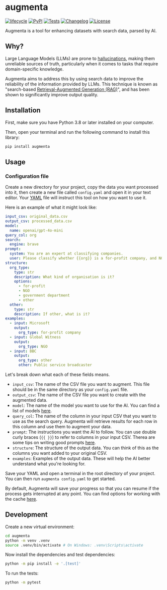 # augmenta

[![lifecycle](https://img.shields.io/badge/lifecycle-experimental-orange.svg)](https://www.tidyverse.org/lifecycle/#experimental)
[![PyPI](https://img.shields.io/pypi/v/augmenta.svg)](https://pypi.org/project/augmenta/)
[![Tests](https://github.com/Global-Witness/augmenta/actions/workflows/test.yml/badge.svg)](https://github.com/Global-Witness/augmenta/actions/workflows/test.yml)
[![Changelog](https://img.shields.io/github/v/release/Global-Witness/augmenta?include_prereleases&label=changelog)](https://github.com/Global-Witness/augmenta/releases)
[![License](https://img.shields.io/badge/license-Apache%202.0-blue.svg)](https://github.com/Global-Witness/augmenta/blob/main/LICENSE)

Augmenta is a tool for enhancing datasets with search data, parsed by AI.

## Why?

Large Language Models (LLMs) are prone to [hallucinations](https://en.wikipedia.org/wiki/Hallucination_(artificial_intelligence)), making them unreliable sources of truth, particularly when it comes to tasks that require domain-specific knowledge.

Augmenta aims to address this by using search data to improve the reliability of the information provided by LLMs. This technique is known as "search-based [Retrieval-Augmented Generation (RAG)](https://en.wikipedia.org/wiki/Retrieval-augmented_generation)", and has been shown to significantly improve output quality.

## Installation

First, make sure you have Python 3.8 or later installed on your computer.

Then, open your terminal and run the following command to install this library:

```bash
pip install augmenta
```

## Usage

### Configuration file

Create a new directory for your project, copy the data you want processed into it, then create a new file called `config.yaml` and open it in your text editor. Your [YAML](https://en.wikipedia.org/wiki/YAML) file will instruct this tool on how you want to use it.

Here is an example of what it might look like:

```yaml
input_csv: original_data.csv
output_csv: processed_data.csv
model:
  name: openai/gpt-4o-mini
query_col: org
search:
  engine: brave
prompt:
  system: You are an expert at classifying companies.
  user: Please classify whether {{org}} is a for-profit company, and NGO, a government department, or something else.
structure:
  org_type:
    type: str
    description: What kind of organisation is it?
    options:
      - for-profit
      - NGO
      - government department
      - other
  other:
    type: str
    description: If other, what is it?
examples:
  - input: Microsoft
    output:
      org_type: for-profit company
  - input: Global Witness
    output:
      org_type: NGO
  - input: BBC
    output:
      org_type: other
      other: Public service broadcaster
```

Let's break down what each of these fields means.

- `input_csv`: The name of the CSV file you want to augment. This file should be in the same directory as your `config.yaml` file.
- `output_csv`: The name of the CSV file you want to create with the augmented data.
- `model`: The name of the model you want to use for the AI. You can find a list of models [here](https://docs.litellm.ai/docs/providers).
- `query_col`: The name of the column in your input CSV that you want to use as the search query. Augmenta will retrieve results for each row in this column and use them to augment your data.
- `prompt`: The instructions you want the AI to follow. You can use double curly braces (`{{ }}`) to refer to columns in your input CSV. Therea are some tips on writing good prompts [here](docs/prompt.md).
- `structure`: The structure of the output data. You can think of this as the columns you want added to your original CSV.
- `examples`: Examples of the output data. These will help the AI better understand what you're looking for.

Save your YAML and open a terminal in the root directory of your project. You can then run `augmenta config.yaml` to get started.

By default, Augmenta will save your progress so that you can resume if the process gets interrupted at any point. You can find options for working with the cache [here](docs/cache.md).

## Development

Create a new virtual environment:

```bash
cd augmenta
python -m venv .venv
source .venv/bin/activate # On Windows: .venv\Scripts\activate
```

Now install the dependencies and test dependencies:

```bash
python -m pip install -e '.[test]'
```

To run the tests:

```bash
python -m pytest
```
